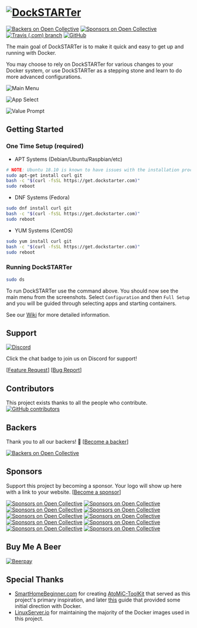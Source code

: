 # [![DockSTARTer](https://github.com/GhostWriters/DockSTARTer/raw/master/.github/logo.png)](https://dockstarter.com/)

[![Backers on Open Collective](https://opencollective.com/DockSTARTer/backers/badge.svg)](#backers) [![Sponsors on Open Collective](https://opencollective.com/DockSTARTer/sponsors/badge.svg)](#sponsors) [![Travis (.com) branch](https://img.shields.io/travis/com/GhostWriters/DockSTARTer/master.svg?logo=travis)](https://travis-ci.com/GhostWriters/DockSTARTer) [![GitHub](https://img.shields.io/github/license/GhostWriters/DockSTARTer.svg)](https://github.com/GhostWriters/DockSTARTer/blob/master/LICENSE.md)

The main goal of DockSTARTer is to make it quick and easy to get up and running with Docker.

You may choose to rely on DockSTARTer for various changes to your Docker system, or use DockSTARTer as a stepping stone and learn to do more advanced configurations.

![Main Menu](https://i.imgur.com/odfRk0j.png)

![App Select](https://i.imgur.com/tFsu2Hh.png)

![Value Prompt](https://i.imgur.com/k1bdAoQ.png)

## Getting Started

### One Time Setup (required)

- APT Systems (Debian/Ubuntu/Raspbian/etc)

```bash
# NOTE: Ubuntu 18.10 is known to have issues with the installation process, 18.04 is recommended
sudo apt-get install curl git
bash -c "$(curl -fsSL https://get.dockstarter.com)"
sudo reboot
```

- DNF Systems (Fedora)

```bash
sudo dnf install curl git
bash -c "$(curl -fsSL https://get.dockstarter.com)"
sudo reboot
```

- YUM Systems (CentOS)

```bash
sudo yum install curl git
bash -c "$(curl -fsSL https://get.dockstarter.com)"
sudo reboot
```

### Running DockSTARTer

```bash
sudo ds
```

To run DockSTARTer use the command above. You should now see the main menu from the screenshots. Select `Configuration` and then `Full Setup` and you will be guided through selecting apps and starting containers.

See our [Wiki](https://github.com/GhostWriters/DockSTARTer/wiki/) for more detailed information.

## Support

[![Discord](https://img.shields.io/discord/477959324183035936.svg?logo=discord)](https://discord.gg/YFyJpmH)

Click the chat badge to join us on Discord for support!

[[Feature Request](https://github.com/GhostWriters/DockSTARTer/issues/new?template=feature_request.md)] [[Bug Report](https://github.com/GhostWriters/DockSTARTer/issues/new?template=bug_report.md)]

## Contributors

This project exists thanks to all the people who contribute.
[![GitHub contributors](https://opencollective.com/DockSTARTer/contributors.svg?button=false)](https://GitHub.com/GhostWriters/DockSTARTer/graphs/contributors)

## Backers

Thank you to all our backers! 🙏 [[Become a backer](https://opencollective.com/DockSTARTer#backer)]

[![Backers on Open Collective](https://opencollective.com/DockSTARTer/backers.svg)](https://opencollective.com/DockSTARTer#backers)

## Sponsors

Support this project by becoming a sponsor. Your logo will show up here with a link to your website. [[Become a sponsor](https://opencollective.com/DockSTARTer#sponsor)]

[![Sponsors on Open Collective](https://opencollective.com/DockSTARTer/sponsor/0/avatar.svg)](https://opencollective.com/DockSTARTer/sponsor/0/website) [![Sponsors on Open Collective](https://opencollective.com/DockSTARTer/sponsor/1/avatar.svg)](https://opencollective.com/DockSTARTer/sponsor/1/website) [![Sponsors on Open Collective](https://opencollective.com/DockSTARTer/sponsor/2/avatar.svg)](https://opencollective.com/DockSTARTer/sponsor/2/website) [![Sponsors on Open Collective](https://opencollective.com/DockSTARTer/sponsor/3/avatar.svg)](https://opencollective.com/DockSTARTer/sponsor/3/website) [![Sponsors on Open Collective](https://opencollective.com/DockSTARTer/sponsor/4/avatar.svg)](https://opencollective.com/DockSTARTer/sponsor/4/website) [![Sponsors on Open Collective](https://opencollective.com/DockSTARTer/sponsor/5/avatar.svg)](https://opencollective.com/DockSTARTer/sponsor/5/website) [![Sponsors on Open Collective](https://opencollective.com/DockSTARTer/sponsor/6/avatar.svg)](https://opencollective.com/DockSTARTer/sponsor/6/website) [![Sponsors on Open Collective](https://opencollective.com/DockSTARTer/sponsor/7/avatar.svg)](https://opencollective.com/DockSTARTer/sponsor/7/website) [![Sponsors on Open Collective](https://opencollective.com/DockSTARTer/sponsor/8/avatar.svg)](https://opencollective.com/DockSTARTer/sponsor/8/website) [![Sponsors on Open Collective](https://opencollective.com/DockSTARTer/sponsor/9/avatar.svg)](https://opencollective.com/DockSTARTer/sponsor/9/website)

## Buy Me A Beer

[![Beerpay](https://img.shields.io/beerpay/GhostWriters/DockSTARTer.svg)](https://beerpay.io/GhostWriters/DockSTARTer)

## Special Thanks

- [SmartHomeBeginner.com](https://www.smarthomebeginner.com/) for creating [AtoMiC-ToolKit](https://github.com/htpcBeginner/AtoMiC-ToolKit) that served as this project's primary inspiration, and later [this](https://www.smarthomebeginner.com/docker-home-media-server-2018-basic/) guide that provided some initial direction with Docker.
- [LinuxServer.io](https://www.linuxserver.io/) for maintaining the majority of the Docker images used in this project.
